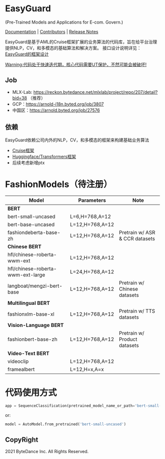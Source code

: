 # EasyGuard

(Pre-Trained Models and Applications for E-com. Govern.)

[Documentation]() |
[Contributors](https://code.byted.org/ecom_govern/EasyGuard/) |
[Release Notes]()

EasyGuard是基于AML的Cruise框架扩展的业务算法的代码库，旨在给平台治理提供NLP，CV，和多模态的基础算法和解决方案。
接口设计说明详见：[EasyGuard的框架设计](https://bytedance.feishu.cn/docx/doxcnjT9CWaIH1PNDMg5TLUz7UN)

[Warning:代码处于快速迭代期，核心代码需要UT保护，不然可能会被破坏!]()

## Job
* MLX-Lab: https://reckon.bytedance.net/mlxlab/project/repo/207/detail?bid=38 （推荐）
* GCP：https://arnold-i18n.byted.org/job/3807
* 中国区：https://arnold.byted.org/job/27576

## 依赖

EasyGuard依赖公司内外的NLP，CV，和多模态的框架来构建基础业务算法

* [Cruise框架](https://codebase.byted.org/repo/data/cruise)
* [Huggingface/Transformers框架](https://github.com/huggingface/transformers)
* 后续考虑新增ptx

# FashionModels（待注册）

| Model | Parameters | Note |
| --- | --- | --- |
| **BERT** |
| bert-small-uncased | L=6,H=768,A=12 |  |
| bert-base-uncased | L=12,H=768,A=12 |  |
| fashiondeberta-base-zh | L=12,H=768,A=12 | Pretrain w/ ASR & CCR datasets |
| **Chinese BERT** |
| hfl/chinese-roberta-wwm-ext | L=12,H=768,A=12 |  |
| hfl/chinese-roberta-wwm-ext-large | L=24,H=768,A=12 |  |
| langboat/mengzi-bert-base | L=12,H=768,A=12| Pretrain w/ Chinese datasets|
| **Multilingual BERT**  |
| fashionxlm-base-xl | L=12,H=768,A=12 | Pretrain w/ TTS datasets|
| **Vision-Language BERT** |
| fashionbert-base-zh | L=12,H=768,A=12 | Pretrain w/ Product datasets|
| **Video-Text BERT** |
| videoclip | L=12,H=768,A=12 |  |
| framealbert | L=12,H=x,A=x |  |


# 代码使用方式

```python
app = SequenceClassification(pretrained_model_name_or_path='bert-small-uncased')
```
or:
```python
model = AutoModel.from_pretrained('bert-small-uncased')
```



## CopyRight
2021 ByteDance Inc. All Rights Reserved.
